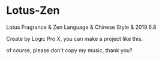 # Lotus-Zen
Lotus Fragrance &amp; Zen Language &amp; Chinese Style &amp; 2019.6.8

Create by Logic Pro X, you can make a project like this. 

of course, please don't copy my music, thank you?
